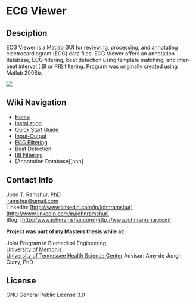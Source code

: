 # ECG Viewer

## Desciption

ECG Viewer is a Matlab GUI for reviewing, processing, and annotating electrocardiogram (ECG) data files. ECG Viewer offers an annotation database, ECG filtering, beat detection using template matching, and inter-beat interval (IBI or RR) filtering. Program was originally created using Matlab 2008b.

![](https://raw.githubusercontent.com/wiki/jramshur/ECG_Viewer/images/ECG_Viewer.png)

## Wiki Navigation

* [Home][home]
* [Installation][install]
* [Quick Start Guide][quickstart]
* [Input-Output][io]
* [ECG Filtering][ecg]
* [Beat Detection][beat]
* [IBI Filtering][ibi]
* [Annotation Database][ann]

[home]: https://github.com/jramshur/ECG_Viewer/wiki/Home
[install]: https://github.com/jramshur/ECG_Viewer/wiki/Install
[quickstart]: https://github.com/jramshur/ECG_Viewer/wiki/Quick-Start
[io]: https://github.com/jramshur/ECG_Viewer/wiki/Input-Output
[ecg]: https://github.com/jramshur/ECG_Viewer/wiki/ECG-Filtering
[beat]: https://github.com/jramshur/ECG_Viewer/wiki/Beat-Detection
[ibi]: https://github.com/jramshur/ECG_Viewer/wiki/IBI-Filtering
[ana]: https://github.com/jramshur/ECG_Viewer/wiki/Annotation-Database

## Contact Info

John T. Ramshur, PhD  
jramshur@gmail.com  
LinkedIn: [http://www.linkedin.com/in/johnramshur](http://www.linkedin.com/in/johnramshur)  
Blog: [http://www.johnramshur.com](http://www.johnramshur.com)

**Project was part of my Masters thesis while at:**

Joint Program in Biomedical Engineering  
[University of Memphis](http://www.memphis.edu/bme/)  
[University of Tennessee Health Science Center](http://www.uthsc.edu/bme/)
Advisor: Amy de Jongh Curry, PhD

## License

GNU General Public License 3.0
